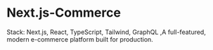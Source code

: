 # Next.js-Commerce
Stack: Next.js, React, TypeScript, Tailwind, GraphQL ,A full-featured, modern e-commerce platform built for production.
